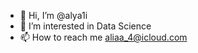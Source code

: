 - 👋 Hi, I’m @alya1i
- 👀 I’m interested in Data Science 
- 📫 How to reach me aliaa_4@icloud.com

<!---
alya1i/alya1i is a ✨ special ✨ repository because its `README.md` (this file) appears on your GitHub profile.
You can click the Preview link to take a look at your changes.
--->
